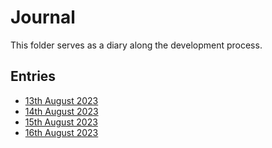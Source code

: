 # Journal

This folder serves as a diary along the development process.

## Entries

- [13th August 2023](./2023-08-13.md)
- [14th August 2023](./2023-08-14.md)
- [15th August 2023](./2023-08-15.md)
- [16th August 2023](./2023-08-16.md)
